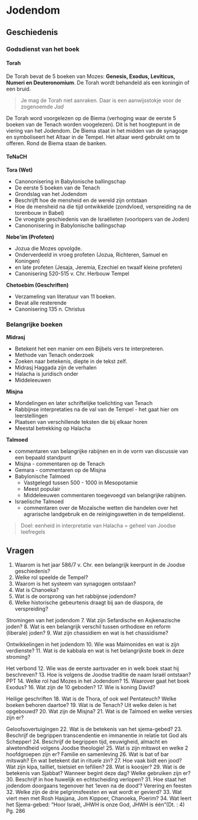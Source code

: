 # Jodendom

<!-- toc -->

## Geschiedenis

### Godsdienst van het boek

#### Torah
De Torah bevat de 5 boeken van Mozes: **Genesis, Exodus, Leviticus, Numeri en Deuteronomium**. De Torah wordt behandeld als een koningin of een bruid. 

> Je mag de Torah niet aanraken. Daar is een aanwijsstokje voor de zogenoemde *Jad*

De Torah word voorgelezen op de Biema (verhoging waar de eerste 5 boeken van de Tenach worden voogelezen). Dit is het hoogtepunt in de viering van het Jodendom. De Biema staat in het midden van de synagoge en symboliseert het Altaar in de Tempel. Het altaar werd gebruikt om te offeren. Rond de Biema staan de banken. 


#### TeNaCH

**Tora (Wet)**
- Canononisering in Babylonische ballingschap
- De eerste 5 boeken van de Tenach
- Grondslag van het Jodendom
- Beschrijft hoe de mensheid en de wereld zijn ontstaan
- Hoe de mensheid na die tijd ontwikkelde (zondvloed, verspreiding na de torenbouw in Babel)
- De vroegste geschiedenis van de Israëlieten (voorlopers van de Joden)
- Canononisering in Babylonische ballingschap


**Nebe'im (Profeten)** 
- Jozua die Mozes opvolgde.
- Onderverdeeld in vroeg profeten (Jozua, Richteren, Samuel en Koningen)
- en late profeten (Jesaja, Jeremia, Ezechiel en twaalf kleine profeten)
- Canonisering 520-515 v. Chr. Herbouw Tempel



**Chetoebim (Geschriften)**
- Verzameling van literatuur van 11 boeken. 
- Bevat alle resterende 
- Canonisering 135 n. Christus


### Belangrijke boeken
**Midrasj**
- Betekent het een manier om een Bijbels vers te interpreteren.
- Methode van Tenach onderzoek
- Zoeken naar betekenis, diepte in de tekst zelf.
- Midrasj Haggada zijn de verhalen
- Halacha is juridisch onder
- Middeleeuwen


**Misjna**
- Mondelingen en later schriftelijke toelichting van Tenach
- Rabbijnse interpretaties na de val van de Tempel - het gaat hier om leerstellingen
- Plaatsen van verschillende teksten die bij elkaar horen
- Meestal betrekking op Halacha 


**Talmoed**
- commentaren van belangrijke rabijnen en in de vorm van discussie van een bepaald standpunt
- Misjna - commentaren op de Tenach
- Gemara - commentaren op de Misjna
- Babylonische Talmoed 
  - Vastgelegd tussen 500 - 1000 in Mesopotamie
  - Meest populair
  - Middeleeuwen commentaren toegevoegd van belangrijke rabijnen. 
- Israelische Talmoed
  - commentaren over de Mozaïsche wetten die handelen over het agrarische landgebruik en de reinigingswetten in de tempeldienst.

> Doel: eenheid in interpretatie van Halacha = geheel van Joodse leefregels



## Vragen  

1.  Waarom is het jaar 586/7 v. Chr. een belangrijk keerpunt in de Joodse geschiedenis?
2.  Welke rol speelde de Tempel?
3.  Waarom is het systeem van synagogen ontstaan?
4.  Wat is Chanoeka?
5.  Wat is de oorsprong van het rabbijnse jodendom?
6.  Welke historische gebeurtenis draagt bij aan de diaspora, de verspreiding?

Stromingen van het jodendom
7.  Wat zijn Sefardische en Asjkenazische joden?
8.  Wat is een belangrijk verschil tussen orthodoxe en reform (liberale) joden?
9.  Wat zijn chassidiem en wat is het chassidisme?

Ontwikkelingen in het jodendom
10. Wie was Maimonides en wat is zijn verdienste?
11. Wat is de kabbala en wat is het belangrijkste boek in deze stroming?

Het verbond
12. Wie was de eerste aartsvader en in welk boek staat hij beschreven?
13. Hoe is volgens de Joodse traditie de naam Israël ontstaan? PPT
14. Welke rol had Mozes in het Jodendom?
15. Waarover gaat het boek Exodus?
16. Wat zijn de 10 geboden?
17. Wie is koning David?

Heilige geschriften
18. Wat is de Thora, of ook wel Pentateuch? Welke boeken behoren daartoe? 
19. Wat is de Tenach? Uit welke delen is het opgebouwd?
20. Wat zijn de Misjna?
21. Wat is de Talmoed en welke versies zijn er?

Geloofsovertuigingen
22. Wat is de betekenis van  het sjema-gebed?
23. Beschrijf de begrippen transcendentie en immanentie in relatie tot God als Schepper!
24. Beschrijf de begrippen tijd, eeuwigheid, almacht en alwetendheid volgens Joodse theologie!
25. Wat is zijn mitswot en welke 2 hoofdgroepen zijn er?
Familie en samenleving
26. Wat is bat of bar mitswah? En wat betekent dat in rituele zin?
27. Hoe vaak bidt een jood? Wat zijn kipa, tailliet, tsietsiet en tefilien? 
28. Wat is koosjer?
29. Wat is de betekenis van Sjabbat? Wanneer begint deze dag? Welke gebruiken zijn er?
30. Beschrijf in hoe huwelijk en echtscheiding verlopen?
31. Hoe staat het jodendom doorgaans tegenover het ‘leven na de dood’?
Verering en  feesten
32. Welke zijn de drie pelgrimsfeesten en wat wordt er gevierd?
33. Wat viert men met Rosh Hasjana, Jom Kippoer, Chanoeka, Poerim?
34. Wat leert het Sjema-gebed: “Hoor Israël, JHWH is onze God, JHWH is één”(Dt. : 4) Pg. 286

